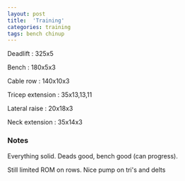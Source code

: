 ```yaml
---
layout: post
title:  'Training'
categories: training
tags: bench chinup
---
```


Deadlift  :  325x5

Bench : 180x5x3

Cable row : 140x10x3

Tricep extension  :  35x13,13,11

Lateral raise  :  20x18x3

Neck extension  :  35x14x3

### Notes

Everything solid. Deads good, bench good (can progress).

Still limited ROM on rows. Nice pump on tri's and delts
